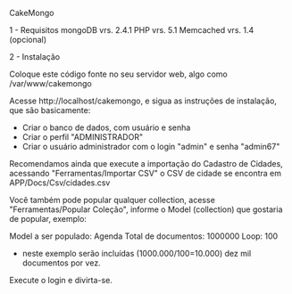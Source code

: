 CakeMongo

1 - Requisitos
mongoDB vrs. 2.4.1
PHP vrs. 5.1
Memcached vrs. 1.4 (opcional)

2 - Instalação

Coloque este código fonte no seu servidor web, algo como /var/www/cakemongo

Acesse http://localhost/cakemongo, e sigua as instruções de instalação, que são basicamente:

- Criar o banco de dados, com usuário e senha
- Criar o perfil "ADMINISTRADOR"
- Criar o usuário administrador com o login "admin" e senha "admin67"

Recomendamos ainda que execute a importação do Cadastro de Cidades, acessando "Ferramentas/Importar CSV"
o CSV de cidade se encontra em APP/Docs/Csv/cidades.csv

Você também pode popular qualquer collection, acesse "Ferramentas/Popular Coleção", informe o Model (collection)
que gostaria de popular, exemplo:

Model a ser populado: Agenda
Total de documentos: 1000000
Loop: 100
* neste exemplo serão incluídas (1000.000/100=10.000) dez mil documentos por vez.

Execute o login e divirta-se.

